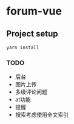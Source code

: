 # forum-vue

## Project setup
```
yarn install
```

### TODO
- 后台
- 图片上传
- 多级评论问题
- at功能
- 提醒
- 搜索考虑使用全文索引
